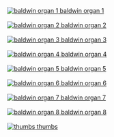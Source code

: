 <a href="baldwin-organ-1.jpg">
    <img src="thumbs/baldwin-organ-1.jpg" alt="baldwin organ 1"/>
    baldwin organ 1
    <br>
</a>
<br>
<a href="baldwin-organ-2.jpg">
    <img src="thumbs/baldwin-organ-2.jpg" alt="baldwin organ 2"/>
    baldwin organ 2
    <br>
</a>
<br>
<a href="baldwin-organ-3.jpg">
    <img src="thumbs/baldwin-organ-3.jpg" alt="baldwin organ 3"/>
    baldwin organ 3
    <br>
</a>
<br>
<a href="baldwin-organ-4.jpg">
    <img src="thumbs/baldwin-organ-4.jpg" alt="baldwin organ 4"/>
    baldwin organ 4
    <br>
</a>
<br>
<a href="baldwin-organ-5.jpg">
    <img src="thumbs/baldwin-organ-5.jpg" alt="baldwin organ 5"/>
    baldwin organ 5
    <br>
</a>
<br>
<a href="baldwin-organ-6.jpg">
    <img src="thumbs/baldwin-organ-6.jpg" alt="baldwin organ 6"/>
    baldwin organ 6
    <br>
</a>
<br>
<a href="baldwin-organ-7.jpg">
    <img src="thumbs/baldwin-organ-7.jpg" alt="baldwin organ 7"/>
    baldwin organ 7
    <br>
</a>
<br>
<a href="baldwin-organ-8.jpg">
    <img src="thumbs/baldwin-organ-8.jpg" alt="baldwin organ 8"/>
    baldwin organ 8
    <br>
</a>
<br>
<a href="thumbs">
    <img src="thumbs/thumbs" alt="thumbs"/>
    thumbs
    <br>
</a>
<br>
